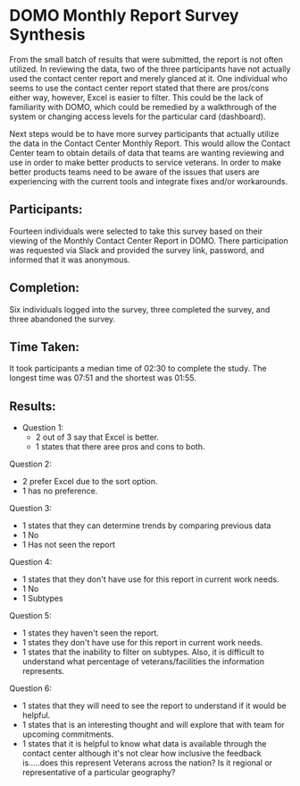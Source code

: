 # DOMO Monthly Report Survey Synthesis

From the small batch of results that were submitted, the report is not often utilized.  In reviewing the data, two of the three participants have not actually used the contact center report and merely glanced at it.  One individual who seems to use the contact center report stated that there are pros/cons either way, however, Excel is easier to filter.  This could be the lack of familiarity with DOMO, which could be remedied by a walkthrough of the system or changing access levels for the particular card (dashboard).

Next steps would be to have more survey participants that actually utilize the data in the Contact Center Monthly Report.  This would allow the Contact Center team to obtain details of data that teams are wanting reviewing and use in order to make better products to service veterans.  In order to make better products teams need to be aware of the issues that users are experiencing with the current tools and integrate fixes and/or workarounds.  

## Participants:
Fourteen individuals were selected to take this survey based on their viewing of the Monthly Contact Center Report in DOMO.  There participation was requested via Slack and provided the survey link, password, and informed that it was anonymous.

## Completion:
Six individuals logged into the survey, three completed the survey, and three abandoned the survey.

## Time Taken:
It took participants a median time of 02:30 to complete the study.  The longest time was 07:51 and the shortest was 01:55.

## Results:
- Question 1: 
  - 2 out of 3 say that Excel is better.
  - 1 states that there aree pros and cons to both.
  
Question 2:  
  - 2 prefer Excel due to the sort option.
  - 1 has no preference.
  
Question 3:
  - 1 states that they can determine trends by comparing previous data
  - 1 No
  - 1 Has not seen the report
  
Question 4:
  - 1 states that they don't have use for this report in current work needs.
  - 1 No
  - 1 Subtypes

Question 5:  
  - 1 states they haven't seen the report.
  - 1 states they don't have use for this report in current work needs.
  - 1 states that the inability to filter on subtypes. Also, it is difficult to understand what percentage of veterans/facilities the information represents.
  
Question 6:
  - 1 states that they will need to see the report to understand if it would be helpful.
  - 1 states that is an interesting thought and will explore that with team for upcoming commitments.
  - 1 states that it is helpful to know what data is available through the contact center although it's not clear how inclusive the feedback is.....does this represent Veterans across the nation? Is it regional or representative of a particular geography?
